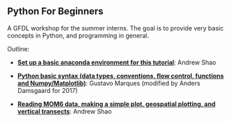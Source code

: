 ## Python For Beginners
A GFDL workshop for the summer interns. The goal is to provide very basic concepts in Python, and programming in general.

Outline:

* **[Set up a basic anaconda environment for this tutorial](https://github.com/anders-dc/Python-basics-GFDL/blob/master/anaconda_python_environment_gfdl.ipynb)**: Andrew Shao

* **[Python basic syntax (data types, conventions, flow control, functions and  Numpy/Matplotlib)](https://github.com/gustavo-marques/Python-basics-GFDL/blob/master/python_basics.ipynb)**: Gustavo Marques (modified by Anders Damsgaard for 2017)

* **[Reading MOM6 data, making a simple plot, geospatial plotting, and vertical transects](https://github.com/gustavo-marques/Python-basics-GFDL/blob/master/MOM6_intro_and_plotting_example.ipynb)**: Andrew Shao


